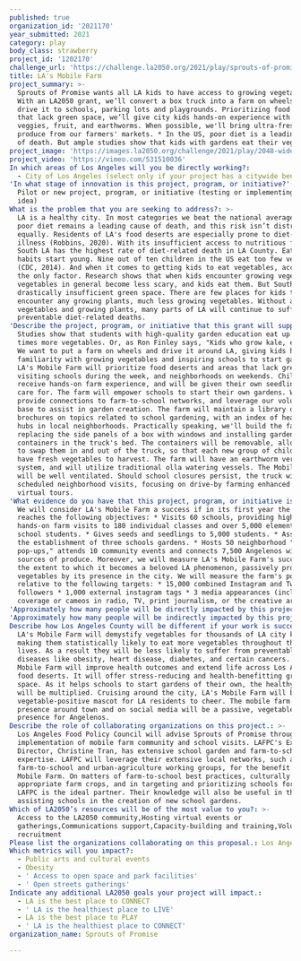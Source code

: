 ```yaml
---
published: true
organization_id: '2021170'
year_submitted: 2021
category: play
body_class: strawberry
project_id: '1202170'
challenge_url: 'https://challenge.la2050.org/2021/play/sprouts-of-promise/'
title: LA's Mobile Farm
project_summary: >-
  Sprouts of Promise wants all LA kids to have access to growing vegetables!
  With an LA2050 grant, we’ll convert a box truck into a farm on wheels and
  drive it to schools, parking lots and playgrounds. Prioritizing food deserts
  that lack green space, we’ll give city kids hands-on experience with growing
  veggies, fruit, and earthworms. When possible, we'll bring ultra-fresh excess
  produce from our farmers' markets. * In the US, poor diet is a leading cause
  of death. But ample studies show that kids with gardens eat their vegetables.
project_image: 'https://images.la2050.org/challenge/2021/play/2048-wide/sprouts-of-promise.jpg'
project_video: 'https://vimeo.com/531510036'
In which areas of Los Angeles will you be directly working?:
  - City of Los Angeles (select only if your project has a citywide benefit)
'In what stage of innovation is this project, program, or initiative?': >-
  Pilot or new project, program, or initiative (testing or implementing a new
  idea)
What is the problem that you are seeking to address?: >-
  LA is a healthy city. In most categories we beat the national averages. But
  poor diet remains a leading cause of death, and this risk isn’t distributed
  equally. Residents of LA's food deserts are especially prone to diet-related
  illness (Robbins, 2020). With its insufficient access to nutritious food,
  South LA has the highest rate of diet-related death in LA County. Eating
  habits start young. Nine out of ten children in the US eat too few vegetables
  (CDC, 2014). And when it comes to getting kids to eat vegetables, access isn't
  the only factor. Research shows that when kids encounter growing vegetables,
  vegetables in general become less scary, and kids eat them. But South LA has
  drastically insufficient green space. There are few places for kids to
  encounter any growing plants, much less growing vegetables. Without access to
  vegetables and growing plants, many parts of LA will continue to suffer from
  preventable diet-related deaths.
'Describe the project, program, or initiative that this grant will support to address the problem identified.': >-
  Studies show that students with high-quality garden education eat up to three
  times more vegetables. Or, as Ron Finley says, "Kids who grow kale, eat kale."
  We want to put a farm on wheels and drive it around LA, giving kids hands-on
  familiarity with growing vegetables and inspiring schools to start gardens.
  LA's Mobile Farm will prioritize food deserts and areas that lack green space,
  visiting schools during the week, and neighborhoods on weekends. Children will
  receive hands-on farm experience, and will be given their own seedlings to
  care for. The farm will empower schools to start their own gardens. We'll
  provide connections to farm-to-school networks, and leverage our volunteer
  base to assist in garden creation. The farm will maintain a library of
  brochures on topics related to school gardening, with an index of healthy food
  hubs in local neighborhoods. Practically speaking, we'll build the farm by
  replacing the side panels of a box with windows and installing garden
  containers in the truck's bed. The containers will be removable, allowing us
  to swap them in and out of the truck, so that each new group of children will
  have fresh vegetables to harvest. The farm will have an earthworm vermicompost
  system, and will utilize traditional olla watering vessels. The Mobile Farm
  will be well ventilated. Should school closures persist, the truck will make
  scheduled neighborhood visits, focusing on drive-by farming enhanced with
  virtual tours.
'What evidence do you have that this project, program, or initiative is or will be successful, and how will you define and measure success?': >-
  We will consider LA's Mobile Farm a success if in its first year the farm
  reaches the following objectives: * Visits 60 schools, providing high-quality,
  hands-on farm visits to 180 individual classes and over 5,000 elementary
  school students. * Gives seeds and seedlings to 5,000 students. * Assists with
  the establishment of three schools gardens. * Hosts 50 neighborhood "farm
  pop-ups," attends 10 community events and connects 7,500 Angelenos with fresh
  sources of produce. Moreover, we will measure LA's Mobile Farm's success by
  the extent to which it becomes a beloved LA phenomenon, passively promoting
  vegetables by its presence in the city. We will measure the farm's popularity
  relative to the following targets: * 15,000 combined Instagram and Twitter
  followers * 1,000 external instagram tags * 3 media appearances (including
  coverage or cameos in radio, TV, print journalism, or the creative arts).
'Approximately how many people will be directly impacted by this project, program, or initiative?': '6000'
'Approximately how many people will be indirectly impacted by this project, program, or initiative?': '50000'
Describe how Los Angeles County will be different if your work is successful.: >-
  LA's Mobile Farm will demystify vegetables for thousands of LA city kids,
  making them statistically likely to eat more vegetables throughout their
  lives. As a result they will be less likely to suffer from preventable
  diseases like obesity, heart disease, diabetes, and certain cancers. LA's
  Mobile Farm will improve health outcomes and extend life across Los Angeles
  food deserts. It will offer stress-reducing and health-benefitting green
  space. As it helps schools to start gardens of their own, the healthy benefits
  will be multiplied. Cruising around the city, LA's Mobile Farm will be a
  vegetable-positive mascot for LA residents to cheer. The mobile farm's
  presence around town and on social media will be a passive, vegetable-positive
  presence for Angelenos.
Describe the role of collaborating organizations on this project.: >-
  Los Angeles Food Policy Council will advise Sprouts of Promise throughout the
  implementation of mobile farm community and school visits. LAFPC's Executive
  Director, Christine Tran, has extensive school garden and farm-to-school
  expertise. LAFPC will leverage their extensive local networks, such as their
  farm-to-school and urban-agriculture working groups, for the benefit of LA's
  Mobile Farm. On matters of farm-to-school best practices, culturally
  appropriate farm crops, and in targeting and prioritizing schools for visits,
  LAFPC is the ideal partner. Their knowledge will also be useful in the area of
  assisting schools in the creation of new school gardens.
Which of LA2050’s resources will be of the most value to you?: >-
  Access to the LA2050 community,Hosting virtual events or
  gatherings,Communications support,Capacity-building and training,Volunteer
  recruitment
Please list the organizations collaborating on this proposal.: Los Angeles Food Policy Council
Which metrics will you impact?:
  - Public arts and cultural events
  - Obesity
  - ' Access to open space and park facilities'
  - ' Open streets gatherings'
Indicate any additional LA2050 goals your project will impact.:
  - LA is the best place to CONNECT
  - ' LA is the healthiest place to LIVE'
  - LA is the best place to PLAY
  - ' LA is the healthiest place to CONNECT'
organization_name: Sprouts of Promise

---
```

